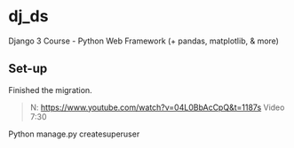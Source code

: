 # dj_ds

Django 3 Course - Python Web Framework (+ pandas, matplotlib, & more)

## Set-up

Finished the migration.

>N: https://www.youtube.com/watch?v=04L0BbAcCpQ&t=1187s Video 7:30

Python manage.py createsuperuser 

